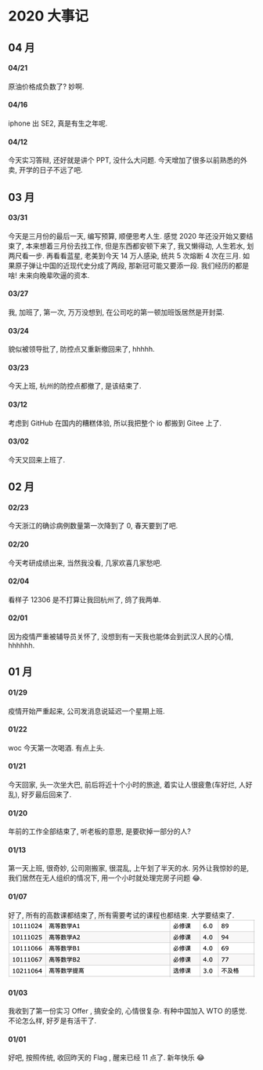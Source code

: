 # 2020 大事记

## 04 月
#### 04/21
原油价格成负数了? 妙啊. 
#### 04/16
iphone 出 SE2, 真是有生之年呢. 
#### 04/12
今天实习答辩, 还好就是讲个 PPT, 没什么大问题. 今天增加了很多以前熟悉的外卖, 开学的日子不远了吧. 

## 03 月
#### 03/31
今天是三月份的最后一天, 编写预算, 顺便思考人生. 感觉 2020 年还没开始又要结束了, 本来想着三月份去找工作, 但是东西都安顿下来了, 我又懒得动, 人生若水, 划两尺看一步. 再看看蓝星, 老美到今天 14 万人感染, 统共 5 次熔断 4 次在三月. 如果原子弹让中国的近现代史分成了两段, 那新冠可能又要添一段. 我们经历的都是啥! 未来向晚辈吹逼的资本. 
#### 03/27
我, 加班了, 第一次, 万万没想到, 在公司吃的第一顿加班饭居然是开封菜. 
#### 03/24
貌似被领导批了, 防控点又重新撤回来了, hhhhh. 
#### 03/23
今天上班, 杭州的防控点都撤了, 是该结束了. 
#### 03/12
考虑到 GitHub 在国内的糟糕体验, 所以我把整个 io 都搬到 Gitee 上了. 
#### 03/02
今天又回来上班了. 

## 02 月
#### 02/23
今天浙江的确诊病例数量第一次降到了 0, 春天要到了吧. 
#### 02/20
今天考研成绩出来, 当然我没看, 几家欢喜几家愁吧. 
#### 02/04
看样子 12306 是不打算让我回杭州了, 鸽了我两单. 
#### 02/01
因为疫情严重被辅导员关怀了, 没想到有一天我也能体会到武汉人民的心情, hhhhhh. 


## 01 月
#### 01/29
疫情开始严重起来, 公司发消息说延迟一个星期上班. 
#### 01/22
woc 今天第一次喝酒. 有点上头. 
#### 01/21
今天回家, 头一次坐大巴, 前后将近十个小时的旅途, 着实让人很疲惫(车好烂, 人好乱), 好歹最后回来了. 
#### 01/20
年前的工作全部结束了, 听老板的意思, 是要砍掉一部分的人?
#### 01/13
第一天上班, 很奇妙, 公司刚搬家, 很混乱, 上午划了半天的水. 另外让我惊妙的是, 我们居然在无人组织的情况下, 用一个小时就处理完房子问题 :joy:. 
#### 01/07
好了, 所有的高数课都结束了, 所有需要考试的课程也都结束. 大学要结束了.
![](/note/img/2020-01-07-21-09-21.png)
#### 01/03   
我收到了第一份实习 Offer , 搞安全的, 心情很复杂. 有种中国加入 WTO 的感觉. 不论怎么样, 好歹是有活干了. 
#### 01/01
好吧, 按照传统, 收回昨天的 Flag , 醒来已经 11 点了. 新年快乐 :joy:
